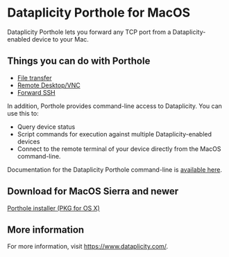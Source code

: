 # Dataplicity Porthole for MacOS
Dataplicity Porthole lets you forward any TCP port from a Dataplicity-enabled device to your Mac.  

## Things you can do with Porthole
- [File transfer](http://docs.dataplicity.com/docs/file-transfer-via-porthole)
- [Remote Desktop/VNC](http://docs.dataplicity.com/docs/remote-desktop-via-porthole)
- [Forward SSH](http://docs.dataplicity.com/docs/redirect-tcp-ports-over-the-internet)

In addition, Porthole provides command-line access to Dataplicity.  You can use this to:
- Query device status
- Script commands for execution against multiple Dataplicity-enabled devices
- Connect to the remote terminal of your device directly from the MacOS command-line.

Documentation for the Dataplicity Porthole command-line is [available here](http://docs.dataplicity.com/docs/command-line-interface).

## Download for MacOS Sierra and newer

[Porthole installer (PKG for OS X)](https://github.com/wildfoundry/dataplicity-porthole-releases-osx/releases/download/1.11/DataplicityPortholeSetup.pkg)

## More information
For more information, visit https://www.dataplicity.com/.